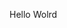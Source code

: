 Hello Wolrd



















































































































































































































































































































































































































































































































































































































































































































































































































































































































































































































































































































































































































































































































































































































































































































































































































































































































































































































































































































































































































































































































































































































































































































































































































































































































































































































































































































































































































































































































































































































































































































































































































































































